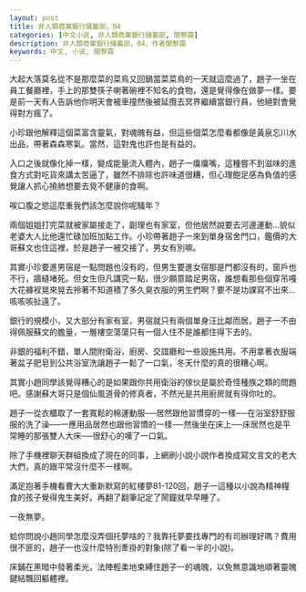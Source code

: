 ```yaml
---
layout: post
title: 非人類商業銀行儲蓄部，04
categories: [中文小说, 非人類商業銀行儲蓄部, 闇黎霜]
description: 非人類商業銀行儲蓄部，04，作者闇黎霜
keywords: 中文, 小说, 闇黎霜
---
```


大起大落莫名從不是那麼菜的菜鳥又回鍋當菜菜鳥的一天就這麼過了，趙子一坐在員工餐廳裡，手上的那雙筷子喇著碗裡不知名的食物，還是覺得像在做夢一樣。要是前一天有人告訴他你明天會被車撞然後被延攬去冥界繼續當銀行員，他絕對會覺得對方瘋了。

小珍跟他解釋這個菜富含靈氣，對魂魄有益，但這些個菜怎麼看都像是黃泉忘川水出品，帶著森森寒氣。當然，這對鬼也許也是有益的。

入口之後就像化掉一樣，變成能量流入體內，趙子一癟癟嘴，這種嘗不到滋味的進食方式對吃貨來講太苦逼了，雖然不排除也許味道很糟，但心理飽足感為負值的感覺讓人抓心撓肺想要去覓不健康的食啊。

唉口腹之慾這麼重我們該怎麼說你呢騷年？

兩個姐姐打完菜就被家屬接走了，副理也有家室，但他居然說要去河邊運動…貌似老婆大人比他還忙碌加班加點工作。小珍帶著趙子一來到單身宿舍門口，鑑價的大哥蘇文也住這裡，於是趙子一被交接了，男女有別嘛。

其實小珍要進男宿是一點問題也沒有的，但男生要進女宿那是門都沒有的，窗戶也不行，牆縫堵死。但女生但凡講究一點，很少願意踏足男宿，誰想看那些個穿吊嘎大花褲衩晃來晃去拎著不知道積了多久臭衣服的男生們啊？要不是功課寫不出來…咳咳咳扯遠了。

銀行的規模小，又大部分有家有室，男宿就只有兩個單身汪比鄰而居。趙子一不由得佩服蘇文的膽量，一層樓空蕩蕩只有一個人住不是誰都住得下去的。

非銀的福利不錯，單人間附衛浴，廚房、交誼廳和一些設施共用。不用拿著衣服端著盆子肥皂到公共浴室洗讓趙子一鬆了一口氣，冬天什麼的真的很糟心啊。

其實小趙同學該覺得糟心的是如果跟你共用衛浴的傢伙是屬於奇怪種族之類的問題吧。感謝蘇大哥只是個仙風道骨的修真者，不然光是共用廚房就有得你吐的。

趙子一從衣櫃取了一套寬鬆的棉運動服──居然跟他習慣穿的一樣──在浴室舒舒服服的洗了澡──一應用品居然也跟他習慣的一樣──然後坐在床上──床居然也是平常睡的那張雙人大床──很舒心的嘆了一口氣。

除了手機裡聊天群組換成了現在的同事，上網刷小說小說作者換成寫文言文的老大大們，真的跟平常沒什麼不一樣啊。

滿足抱著手機看曹大大重新默寫的紅樓夢81-120回，趙子一這種以小說為精神糧食的孩子覺得鬼生美好。再翻了翻筆記定了鬧鐘就早早睡了。

一夜無夢。

蛤你問說小趙同學怎麼沒弄個托夢啥的？我靠托夢要找專門的有司辦理好嗎？費用很不匪的，趙子一也沒什麼特別牽掛的對象(除了看一半的小說)。

床鋪在黑暗中發著柔光，法陣輕柔地束縛住趙子一的魂魄，以免無意識地順著靈魄鍵結飄回軀體裡。

